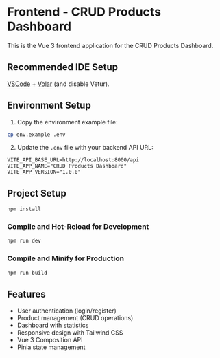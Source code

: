 # Frontend - CRUD Products Dashboard

This is the Vue 3 frontend application for the CRUD Products Dashboard.

## Recommended IDE Setup

[VSCode](https://code.visualstudio.com/) + [Volar](https://marketplace.visualstudio.com/items?itemName=Vue.volar) (and disable Vetur).

## Environment Setup

1. Copy the environment example file:
```sh
cp env.example .env
```

2. Update the `.env` file with your backend API URL:
```env
VITE_API_BASE_URL=http://localhost:8000/api
VITE_APP_NAME="CRUD Products Dashboard"
VITE_APP_VERSION="1.0.0"
```

## Project Setup

```sh
npm install
```

### Compile and Hot-Reload for Development

```sh
npm run dev
```

### Compile and Minify for Production

```sh
npm run build
```

## Features

- User authentication (login/register)
- Product management (CRUD operations)
- Dashboard with statistics
- Responsive design with Tailwind CSS
- Vue 3 Composition API
- Pinia state management
